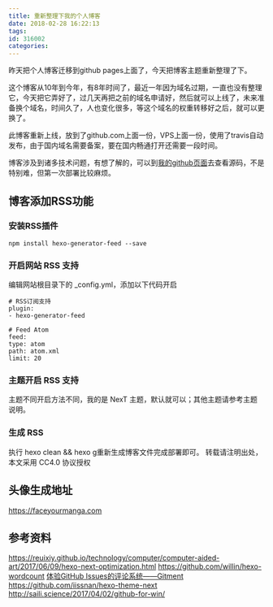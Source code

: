 ```yaml
---
title: 重新整理下我的个人博客
date: 2018-02-28 16:22:13
tags:
id: 316002
categories:
---
```



昨天把个人博客迁移到github pages上面了，今天把博客主题重新整理了下。

这个博客从10年到今年，有8年时间了，最近一年因为域名过期，一直也没有整理它，今天把它弄好了，过几天再把之前的域名申请好，然后就可以上线了，未来准备换个域名，时间久了，人也变化很多，等这个域名的权重转移好之后，就可以更换了。

此博客重新上线，放到了github.com上面一份，VPS上面一份，使用了travis自动发布，由于国内域名需要备案，要在国内畅通打开还需要一段时间。

博客涉及到诸多技术问题，有想了解的，可以到[我的github页面](https://github.com/leadscloud/leadscloud.github.io/tree/source)去查看源码，不是特别难，但第一次部署比较麻烦。

## 博客添加RSS功能

### 安装RSS插件

`npm install hexo-generator-feed --save`

### 开启网站 RSS 支持

编辑网站根目录下的 _config.yml，添加以下代码开启

```
# RSS订阅支持
plugin:
- hexo-generator-feed

# Feed Atom
feed:
type: atom
path: atom.xml
limit: 20
```

### 主题开启 RSS 支持

主题不同开启方法不同，我的是 NexT 主题，默认就可以；其他主题请参考主题说明。

### 生成 RSS

执行 hexo clean && hexo g重新生成博客文件完成部署即可。 转载请注明出处，本文采用 CC4.0 协议授权

## 头像生成地址

https://faceyourmanga.com


## 参考资料

https://reuixiy.github.io/technology/computer/computer-aided-art/2017/06/09/hexo-next-optimization.html
https://github.com/willin/hexo-wordcount
[体验GitHub Issues的评论系统——Gitment](https://www.tiexo.cn/gitment/)
https://github.com/iissnan/hexo-theme-next
http://saili.science/2017/04/02/github-for-win/
